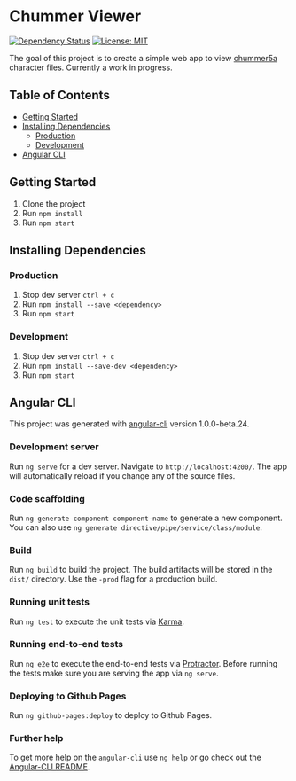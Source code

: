 # Chummer Viewer

[![Dependency Status](https://gemnasium.com/badges/github.com/amrtgaber/chummer-viewer.svg)](https://gemnasium.com/github.com/amrtgaber/chummer-viewer) [![License: MIT](https://img.shields.io/badge/License-MIT-blue.svg)](https://opensource.org/licenses/MIT)

The goal of this project is to create a simple web app to view [chummer5a](https://github.com/chummer5a/chummer5a) character files. Currently a work in progress.

## Table of Contents

* [Getting Started](#getting-started)
* [Installing Dependencies](#installing-dependencies)
  * [Production](#production)
  * [Development](#development)
* [Angular CLI](#angular-cli)

## Getting Started

1. Clone the project
2. Run `npm install`
3. Run `npm start`

## Installing Dependencies

### Production

1. Stop dev server `ctrl + c`
2. Run `npm install --save <dependency>`
3. Run `npm start`

### Development

1. Stop dev server `ctrl + c`
2. Run `npm install --save-dev <dependency>`
3. Run `npm start`

## Angular CLI
This project was generated with [angular-cli](https://github.com/angular/angular-cli) version 1.0.0-beta.24.

### Development server
Run `ng serve` for a dev server. Navigate to `http://localhost:4200/`. The app will automatically reload if you change any of the source files.

### Code scaffolding

Run `ng generate component component-name` to generate a new component. You can also use `ng generate directive/pipe/service/class/module`.

### Build

Run `ng build` to build the project. The build artifacts will be stored in the `dist/` directory. Use the `-prod` flag for a production build.

### Running unit tests

Run `ng test` to execute the unit tests via [Karma](https://karma-runner.github.io).

### Running end-to-end tests

Run `ng e2e` to execute the end-to-end tests via [Protractor](http://www.protractortest.org/).
Before running the tests make sure you are serving the app via `ng serve`.

### Deploying to Github Pages

Run `ng github-pages:deploy` to deploy to Github Pages.

### Further help

To get more help on the `angular-cli` use `ng help` or go check out the [Angular-CLI README](https://github.com/angular/angular-cli/blob/master/README.md).
